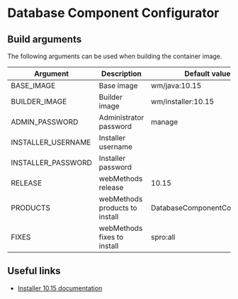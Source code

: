 # Database Component Configurator

## Build arguments

The following arguments can be used when building the container image.

| Argument | Description | Default value |
| -------- | ----------- | ------------- |
| BASE_IMAGE | Base image | wm/java:10.15 |
| BUILDER_IMAGE | Builder image | wm/installer:10.15 |
| ADMIN_PASSWORD | Administrator password | manage |
| INSTALLER_USERNAME | Installer username | |
| INSTALLER_PASSWORD | Installer password | |
| RELEASE | webMethods release | 10.15 |
| PRODUCTS | webMethods products to install | DatabaseComponentConfigurator |
| FIXES | webMethods fixes to install | spro:all |

## Useful links

- [Installer 10.15 documentation](https://www.ibm.com/docs/en/webmethods-integration/webmethods-installer/10.15.0)
